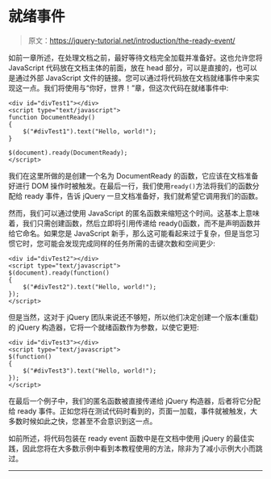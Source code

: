 # 就绪事件

> 原文：<https://jquery-tutorial.net/introduction/the-ready-event/>

如前一章所述，在处理文档之前，最好等待文档完全加载并准备好。这也允许您将 JavaScript 代码放在文档主体的前面，放在 head 部分，可以是直接的，也可以是通过外部 JavaScript 文件的链接。您可以通过将代码放在文档就绪事件中来实现这一点。我们将使用与“你好，世界！”章，但这次代码在就绪事件中:

```
<div id="divTest1"></div>
<script type="text/javascript">
function DocumentReady()
{
	$("#divTest1").text("Hello, world!");	
}

$(document).ready(DocumentReady);
</script>
```

我们在这里所做的是创建一个名为 DocumentReady 的函数，它应该在文档准备好进行 DOM 操作时被触发。在最后一行，我们使用`ready()`方法将我们的函数分配给 ready 事件，告诉 jQuery 一旦文档准备好，我们就希望它调用我们的函数。

然而，我们可以通过使用 JavaScript 的匿名函数来缩短这个时间。这基本上意味着，我们只需创建函数，然后立即将引用传递给 ready()函数，而不是声明函数并给它命名。如果您是 JavaScript 新手，那么这可能看起来过于复杂，但是当您习惯它时，您可能会发现完成同样的任务所需的击键次数和空间更少:

```
<div id="divTest2"></div>
<script type="text/javascript">
$(document).ready(function()
{
	$("#divTest2").text("Hello, world!");	
});
</script>
```

但是当然，这对于 jQuery 团队来说还不够短，所以他们决定创建一个版本(重载)的 jQuery 构造器，它将一个就绪函数作为参数，以使它更短:

<input type="hidden" name="IL_IN_ARTICLE">

```
<div id="divTest3"></div>
<script type="text/javascript">
$(function()
{
	$("#divTest3").text("Hello, world!");	
});
</script>
```

在最后一个例子中，我们的匿名函数被直接传递给 jQuery 构造器，后者将它分配给 ready 事件。正如您将在测试代码时看到的，页面一加载，事件就被触发，大多数时候如此之快，您甚至不会意识到这一点。

如前所述，将代码包装在 ready event 函数中是在文档中使用 jQuery 的最佳实践，因此您将在大多数示例中看到本教程使用的方法，除非为了减小示例大小而跳过。

* * *